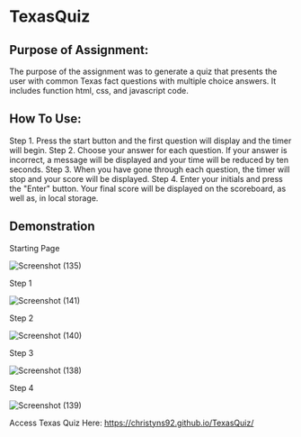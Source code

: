 # TexasQuiz

## Purpose of Assignment:

The purpose of the assignment was to generate a quiz that presents the user with common Texas fact questions with multiple choice answers. It includes function html, css, and javascript code.

## How To Use:

Step 1. Press the start button and the first question will display and the timer will begin.
Step 2. Choose your answer for each question. If your answer is incorrect, a message will be displayed and your time will be reduced by ten seconds.
Step 3. When you have gone through each question, the timer will stop and your score will be displayed.
Step 4. Enter your initials and press the "Enter" button. Your final score will be displayed on the scoreboard, as well as, in local storage.

## Demonstration

Starting Page

![Screenshot (135)](https://user-images.githubusercontent.com/81654878/124029066-5cdc0680-d9ba-11eb-8a60-82eda096dbf7.png)


Step 1

![Screenshot (141)](https://user-images.githubusercontent.com/81654878/124029496-d3790400-d9ba-11eb-9503-a9569f3a4c84.png)

Step 2

![Screenshot (140)](https://user-images.githubusercontent.com/81654878/124029595-edb2e200-d9ba-11eb-859f-183db32045e2.png)

Step 3

![Screenshot (138)](https://user-images.githubusercontent.com/81654878/124029706-09b68380-d9bb-11eb-974a-4b472ba8ea6f.png)

Step 4

![Screenshot (139)](https://user-images.githubusercontent.com/81654878/124029767-1b982680-d9bb-11eb-8e90-6e956d7ccfc3.png)


Access Texas Quiz Here:
https://christyns92.github.io/TexasQuiz/
